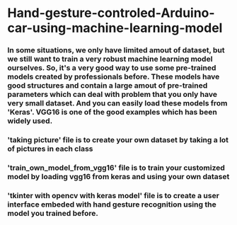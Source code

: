 # Hand-gesture-controled-Arduino-car-using-machine-learning-model

### In some situations, we only have limited amout of dataset, but we still want to train a very robust machine learning model ourselves. So, it's a very good way to use some pre-trained models created by professionals before. These models have good structures and contain a large amout of pre-trained parameters which can deal with problem that you only have very small dataset. And you can easily load these models from 'Keras'. VGG16 is one of the good examples which has been widely used.

### 'taking picture' file is to create your own dataset by taking a lot of pictures in each class

### 'train_own_model_from_vgg16' file is to train your customized model by loading vgg16 from keras and using your own dataset

### 'tkinter with opencv with keras model' file is to create a user interface embeded with hand gesture recognition using the model you trained before.
